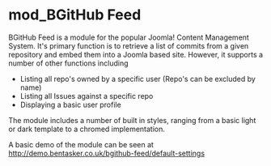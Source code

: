 mod_BGitHub Feed
==================

BGitHub Feed is a module for the popular Joomla! Content Management System. It's primary function is to retrieve a list of commits from a given repository and embed them into a Joomla based site. 
However, it supports a number of other functions including

- Listing all repo's owned by a specific user (Repo's can be excluded by name)
- Listing all Issues against a specific repo
- Displaying a basic user profile

The module includes a number of built in styles, ranging from a basic light or dark template to a chromed implementation.


A basic demo of the module can be seen at http://demo.bentasker.co.uk/bgithub-feed/default-settings
